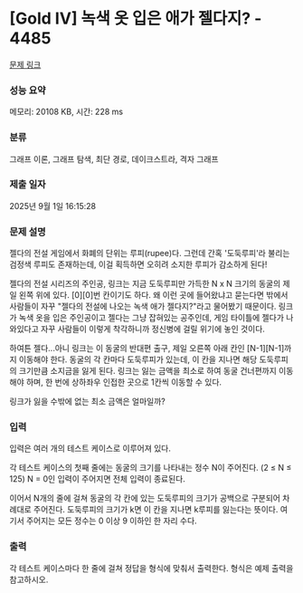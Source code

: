 # [Gold IV] 녹색 옷 입은 애가 젤다지? - 4485 

[문제 링크](https://www.acmicpc.net/problem/4485) 

### 성능 요약

메모리: 20108 KB, 시간: 228 ms

### 분류

그래프 이론, 그래프 탐색, 최단 경로, 데이크스트라, 격자 그래프

### 제출 일자

2025년 9월 1일 16:15:28

### 문제 설명

<p>젤다의 전설 게임에서 화폐의 단위는 루피(rupee)다. 그런데 간혹 '도둑루피'라 불리는 검정색 루피도 존재하는데, 이걸 획득하면 오히려 소지한 루피가 감소하게 된다!</p>

<p>젤다의 전설 시리즈의 주인공, 링크는 지금 도둑루피만 가득한 N x N 크기의 동굴의 제일 왼쪽 위에 있다. [0][0]번 칸이기도 하다. 왜 이런 곳에 들어왔냐고 묻는다면 밖에서 사람들이 자꾸 "젤다의 전설에 나오는 녹색 애가 젤다지?"라고 물어봤기 때문이다. 링크가 녹색 옷을 입은 주인공이고 젤다는 그냥 잡혀있는 공주인데, 게임 타이틀에 젤다가 나와있다고 자꾸 사람들이 이렇게 착각하니까 정신병에 걸릴 위기에 놓인 것이다.</p>

<p>하여튼 젤다...아니 링크는 이 동굴의 반대편 출구, 제일 오른쪽 아래 칸인 [N-1][N-1]까지 이동해야 한다. 동굴의 각 칸마다 도둑루피가 있는데, 이 칸을 지나면 해당 도둑루피의 크기만큼 소지금을 잃게 된다. 링크는 잃는 금액을 최소로 하여 동굴 건너편까지 이동해야 하며, 한 번에 상하좌우 인접한 곳으로 1칸씩 이동할 수 있다.</p>

<p>링크가 잃을 수밖에 없는 최소 금액은 얼마일까?</p>

### 입력 

 <p>입력은 여러 개의 테스트 케이스로 이루어져 있다.</p>

<p>각 테스트 케이스의 첫째 줄에는 동굴의 크기를 나타내는 정수 N이 주어진다. (2 ≤ N ≤ 125) N = 0인 입력이 주어지면 전체 입력이 종료된다.</p>

<p>이어서 N개의 줄에 걸쳐 동굴의 각 칸에 있는 도둑루피의 크기가 공백으로 구분되어 차례대로 주어진다. 도둑루피의 크기가 k면 이 칸을 지나면 k루피를 잃는다는 뜻이다. 여기서 주어지는 모든 정수는 0 이상 9 이하인 한 자리 수다.</p>

### 출력 

 <p>각 테스트 케이스마다 한 줄에 걸쳐 정답을 형식에 맞춰서 출력한다. 형식은 예제 출력을 참고하시오.</p>

